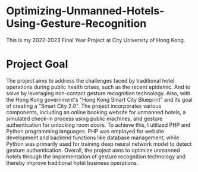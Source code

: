 # Optimizing-Unmanned-Hotels-Using-Gesture-Recognition
This is my 2022-2023 Final Year Project at City University of Hong Kong.

# Project Goal
The project aims to address the challenges faced by traditional hotel operations during public health crises, such as the recent epidemic. And to solve by leveraging non-contact gesture recognition technology. Also, with the Hong Kong government's "Hong Kong Smart City Blueprint" and its goal of creating a "Smart City 2.0". The project incorporates various components, including an online booking website for unmanned hotels, a simulated check-in process using public machines, and gesture authentication for unlocking room doors. To achieve this, I utilized PHP and Python programming languages. PHP was employed for website development and backend functions like database management, while Python was primarily used for training deep neural network model to detect gesture authentication. Overall, the project aims to optimize unmanned hotels through the implementation of gesture recognition technology and thereby improve traditional hotel business operations.

